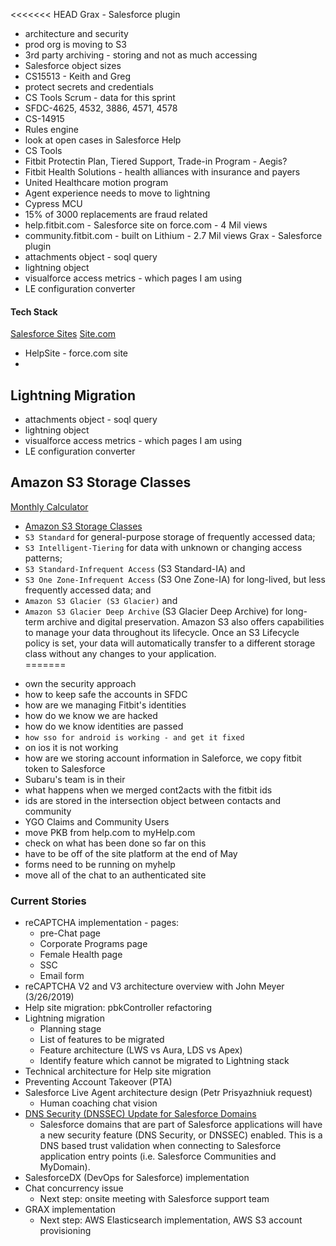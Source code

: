 <<<<<<< HEAD
Grax - Salesforce plugin
* architecture and security
* prod org is moving to S3
* 3rd party archiving - storing and not as much accessing
* Salesforce object sizes
* CS15513 - Keith and Greg
* protect secrets and credentials
* CS Tools Scrum - data for this sprint
* SFDC-4625, 4532, 3886, 4571, 4578
* CS-14915
* Rules engine
* look at open cases in Salesforce Help
* CS Tools
* Fitbit Protectin Plan, Tiered Support, Trade-in Program - Aegis?
* Fitbit Health Solutions - health alliances with insurance and payers
* United Healthcare motion program
* Agent experience needs to move to lightning
* Cypress MCU
* 15% of 3000 replacements are fraud related
* help.fitbit.com - Salesforce site on force.com - 4 Mil views
* community.fitbit.com - built on Lithium - 2.7 Mil views
Grax - Salesforce plugin
* attachments object - soql query
* lightning object
* visualforce access metrics - which pages I am using
* LE configuration converter
#### Tech Stack
[Salesforce Sites](https://help.salesforce.com/articleView?id=sites_overview.htm&type=5)
[Site.com](https://help.salesforce.com/articleView?id=siteforce_overview.htm&type=5)
* HelpSite - force.com site
* 


## Lightning Migration
* attachments object - soql query
* lightning object
* visualforce access metrics - which pages I am using
* LE configuration converter

## Amazon S3 Storage Classes
[Monthly Calculator](https://calculator.s3.amazonaws.com/index.html)
* [Amazon S3 Storage Classes](https://aws.amazon.com/s3/storage-classes/)
* `S3 Standard` for general-purpose storage of frequently accessed data; 
* `S3 Intelligent-Tiering` for data with unknown or changing access patterns; 
* `S3 Standard-Infrequent Access` (S3 Standard-IA) and 
* `S3 One Zone-Infrequent Access` (S3 One Zone-IA) for long-lived, but less frequently accessed data; and 
* `Amazon S3 Glacier (S3 Glacier)` and 
* `Amazon S3 Glacier Deep Archive` (S3 Glacier Deep Archive) for long-term archive and digital preservation. Amazon S3 also offers capabilities to manage your data throughout its lifecycle. Once an S3 Lifecycle policy is set, your data will automatically transfer to a different storage class without any changes to your application.  
=======

>>>>>>>

* own the security approach
* how to keep safe the accounts in SFDC
* how are we managing Fitbit's identities
* how do we know we are hacked
* how do we know identities are passed
* `how sso for android is working - and get it fixed`
* on ios it is not working
* how are we storing account information in Saleforce, we copy fitbit token to Salesforce
* Subaru's team is in their
* what happens when we merged cont2acts with the fitbit ids
* ids are stored in the intersection object between contacts and community
* YGO Claims and Community Users
* move PKB from help.com to myHelp.com
* check on what has been done so far on this 
* have to be off of the site platform at the end of May
* forms need to be running on myhelp
* move all of the chat to an authenticated site


### Current Stories
* reCAPTCHA implementation - pages:
    * pre-Chat page
    * Corporate Programs page
    * Female Health page
    * SSC
    * Email form
* reCAPTCHA V2 and V3 architecture overview with John Meyer (3/26/2019)
* Help site migration: pbkController refactoring
* Lightning migration
    * Planning stage 
    * List of features to be migrated
    * Feature architecture (LWS vs Aura, LDS vs Apex)
    * Identify feature which cannot be migrated to Lightning stack
* Technical architecture for Help site migration
* Preventing Account Takeover (PTA)
* Salesforce Live Agent architecture design (Petr Prisyazhniuk request)
    * Human coaching chat vision
* [DNS Security (DNSSEC) Update for Salesforce Domains](https://help.salesforce.com/articleView?id=000274941&language=en_US&type=1)
    * Salesforce domains that are part of Salesforce applications will have a new security feature (DNS Security, or DNSSEC) enabled. This is a DNS based trust validation when connecting to Salesforce application entry points (i.e. Salesforce Communities and MyDomain).
* SalesforceDX (DevOps for Salesforce) implementation
* Chat concurrency issue
    * Next step: onsite meeting with Salesforce support team
* GRAX implementation
    * Next step: AWS Elasticsearch implementation, AWS S3 account provisioning
